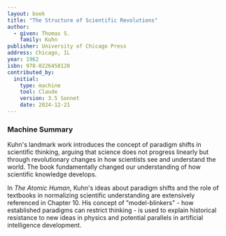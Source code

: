 ```yaml
---
layout: book
title: "The Structure of Scientific Revolutions"
author:
  - given: Thomas S.
    family: Kuhn
publisher: University of Chicago Press
address: Chicago, IL
year: 1962
isbn: 978-0226458120
contributed_by:
  initial:
    type: machine
    tool: Claude
    version: 3.5 Sonnet
    date: 2024-12-21
---
```


<div class="machine-commentary" markdown="1">

### Machine Summary

Kuhn's landmark work introduces the concept of paradigm shifts in scientific thinking, arguing that science does not progress linearly but through revolutionary changes in how scientists see and understand the world. The book fundamentally changed our understanding of how scientific knowledge develops.

In *The Atomic Human*, Kuhn's ideas about paradigm shifts and the role of textbooks in normalizing scientific understanding are extensively referenced in Chapter 10. His concept of "model-blinkers" - how established paradigms can restrict thinking - is used to explain historical resistance to new ideas in physics and potential parallels in artificial intelligence development.

</div>

